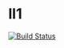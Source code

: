 ll1
===

[![Build Status](https://travis-ci.org/jvoigtlaender/ll1.svg?branch=master)](https://travis-ci.org/jvoigtlaender/ll1)

